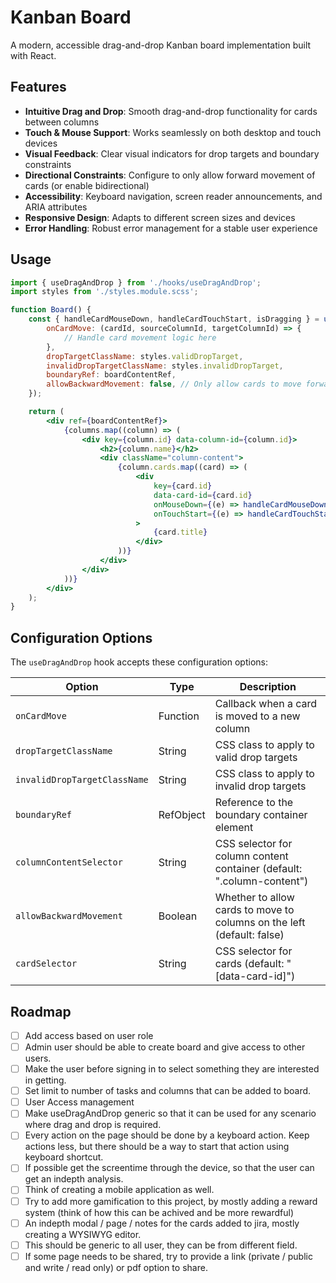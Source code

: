 # Kanban Board

A modern, accessible drag-and-drop Kanban board implementation built with React.

## Features

- **Intuitive Drag and Drop**: Smooth drag-and-drop functionality for cards between columns
- **Touch & Mouse Support**: Works seamlessly on both desktop and touch devices
- **Visual Feedback**: Clear visual indicators for drop targets and boundary constraints
- **Directional Constraints**: Configure to only allow forward movement of cards (or enable bidirectional)
- **Accessibility**: Keyboard navigation, screen reader announcements, and ARIA attributes
- **Responsive Design**: Adapts to different screen sizes and devices
- **Error Handling**: Robust error management for a stable user experience

## Usage

```jsx
import { useDragAndDrop } from './hooks/useDragAndDrop';
import styles from './styles.module.scss';

function Board() {
	const { handleCardMouseDown, handleCardTouchStart, isDragging } = useDragAndDrop({
		onCardMove: (cardId, sourceColumnId, targetColumnId) => {
			// Handle card movement logic here
		},
		dropTargetClassName: styles.validDropTarget,
		invalidDropTargetClassName: styles.invalidDropTarget,
		boundaryRef: boardContentRef,
		allowBackwardMovement: false, // Only allow cards to move forward
	});

	return (
		<div ref={boardContentRef}>
			{columns.map((column) => (
				<div key={column.id} data-column-id={column.id}>
					<h2>{column.name}</h2>
					<div className="column-content">
						{column.cards.map((card) => (
							<div
								key={card.id}
								data-card-id={card.id}
								onMouseDown={(e) => handleCardMouseDown(e, card)}
								onTouchStart={(e) => handleCardTouchStart(e, card)}
							>
								{card.title}
							</div>
						))}
					</div>
				</div>
			))}
		</div>
	);
}
```

## Configuration Options

The `useDragAndDrop` hook accepts these configuration options:

| Option                       | Type      | Description                                                            |
| ---------------------------- | --------- | ---------------------------------------------------------------------- |
| `onCardMove`                 | Function  | Callback when a card is moved to a new column                          |
| `dropTargetClassName`        | String    | CSS class to apply to valid drop targets                               |
| `invalidDropTargetClassName` | String    | CSS class to apply to invalid drop targets                             |
| `boundaryRef`                | RefObject | Reference to the boundary container element                            |
| `columnContentSelector`      | String    | CSS selector for column content container (default: ".column-content") |
| `allowBackwardMovement`      | Boolean   | Whether to allow cards to move to columns on the left (default: false) |
| `cardSelector`               | String    | CSS selector for cards (default: "[data-card-id]")                     |

## Roadmap

- [ ] Add access based on user role
- [ ] Admin user should be able to create board and give access to other users.
- [ ] Make the user before signing in to select something they are interested in getting.
- [ ] Set limit to number of tasks and columns that can be added to board.
- [ ] User Access management
- [ ] Make useDragAndDrop generic so that it can be used for any scenario where drag and drop is required.
- [ ] Every action on the page should be done by a keyboard action. Keep actions less, but there should be a way to start that action using keyboard shortcut.
- [ ] If possible get the screentime through the device, so that the user can get an indepth analysis.
- [ ] Think of creating a mobile application as well.
- [ ] Try to add more gamification to this project, by mostly adding a reward system (think of how this can be achived and be more rewardful)
- [ ] An indepth modal / page / notes for the cards added to jira, mostly creating a WYSIWYG editor.
- [ ] This should be generic to all user, they can be from different field.
- [ ] If some page needs to be shared, try to provide a link (private / public and write / read only) or pdf option to share.
